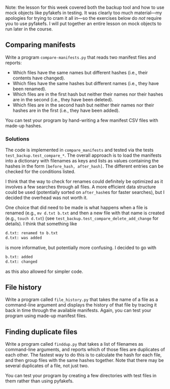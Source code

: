 Note: the lesson for this week covered both the backup tool and how to use mock objects
like pyfakefs in testing. It was clearly too much material—my apologies for trying to
cram it all in—so the exercises below do _not_ require you to use pyfakefs. I will put
together an entire lesson on mock objects to run later in the course.

## Comparing manifests

Write a program `compare-manifests.py` that reads two manifest files and reports:

-   Which files have the same names but different hashes
    (i.e., their contents have changed).
-   Which files have the same hashes but different names
    (i.e., they have been renamed).
-   Which files are in the first hash but neither their names nor their hashes are in the second
    (i.e., they have been deleted).
-   Which files are in the second hash but neither their names nor their hashes are in the first
    (i.e., they have been added).

You can test your program by hand-writing a few manifest CSV files with made-up hashes.

### Solutions
The code is implemented in `compare_manifests` and tested via the tests
`test_backup.test_compare_*`.
The overall approach is to load the manifests into a dictionary with
filenames as keys and lists as values containing the hashes in the form
`[before_hash, after_hash]`.
The different entries can be checked for the conditions listed.

I think that the way to check for renames could definitely be optimized as it
involves a few searches through all files.
A more efficient data structure could be used (potentially sorted on
`after_hash`es for faster searches), but I decided the overhead was not worth
it.

One choice that did need to be made is what happens when a file is renamed
(e.g., `mv d.txt b.txt` and then a new file with that name is created (e.g.,
`touch d.txt`) (see `test_backup.test_compare_delete_add_change` for
details).
I think that something like
```bash
d.txt: renamed to b.txt
d.txt: was added
```
is more informative, but potentially more confusing.
I decided to go with
```bash
b.txt: added
d.txt: changed
```
as this also allowed for simpler code.

## File history

Write a program called `file_history.py`
that takes the name of a file as a command-line argument
and displays the history of that file
by tracing it back in time through the available manifests.
Again, you can test your program using made-up manifest files.

## Finding duplicate files

Write a program called `finddup.py` that takes a list of filenames as command-line
arguments, and reports which of those files are duplicates of each other.  The
fastest way to do this is to calculate the hash for each file, and then group files
with the same hashes together. Note that there may be several duplicates of a file,
not just two.

You can test your program by creating a few directories with test files in them
rather than using pyfakefs.
